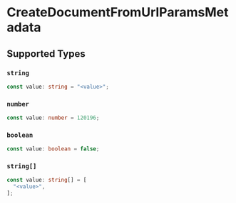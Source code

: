 # CreateDocumentFromUrlParamsMetadata


## Supported Types

### `string`

```typescript
const value: string = "<value>";
```

### `number`

```typescript
const value: number = 120196;
```

### `boolean`

```typescript
const value: boolean = false;
```

### `string[]`

```typescript
const value: string[] = [
  "<value>",
];
```

